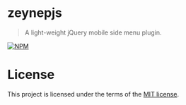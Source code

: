 # zeynepjs
> A light-weight jQuery mobile side menu plugin.

[![NPM](https://nodei.co/npm/zeynepjs.png)](https://nodei.co/npm/zeynepjs/)

# License
This project is licensed under the terms of the [MIT license](https://github.com/hsynlms/zeynepjs/blob/master/LICENSE).
